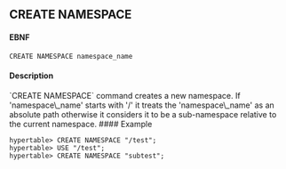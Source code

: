 CREATE NAMESPACE 
------------
#### EBNF

    CREATE NAMESPACE namespace_name 

#### Description
<p>
`CREATE NAMESPACE` command creates a new namespace. 
If 'namespace\_name' starts with '/' it treats the 'namespace\_name' as an absolute path
otherwise it considers it to be a sub-namespace relative to the current namespace.
#### Example
    
    hypertable> CREATE NAMESPACE "/test";
    hypertable> USE "/test";
    hypertable> CREATE NAMESPACE "subtest";
